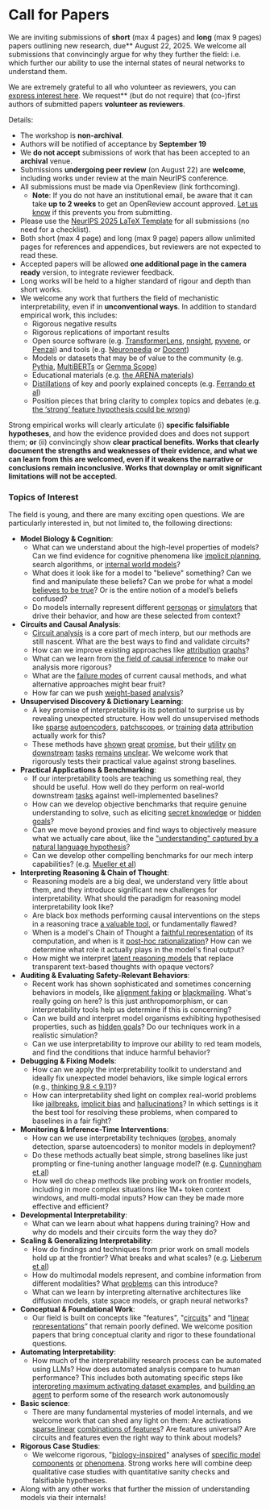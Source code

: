 # Call for Papers
We are inviting submissions of **short** (max 4 pages) and **long** (max 9 pages) papers outlining new research, due** August 22, 2025. We welcome all submissions that convincingly argue for why they further the field: i.e. which further our ability to use the internal states of neural networks to understand them. 

We are extremely grateful to all who volunteer as reviewers, you can [express interest here](https://www.google.com/url?q=https://docs.google.com/forms/d/e/1FAIpQLSdiw1SJllzoTz_nqzDTzTOGb9DV3W_truQyh-WvYj_QGIi7Mg/viewform?usp%3Ddialog&sa=D&source=editors&ust=1752283987844740&usg=AOvVaw1UkC-DBd1sqIhrTvEQLU7C). We request** (but do not require) that (co-)first authors of submitted papers **volunteer as reviewers**. 

Details: 
* The workshop is **non-archival**.
* Authors will be notified of acceptance by **September 19**
* We **do not accept** submissions of work that has been accepted to an **archival** venue.
* Submissions **undergoing peer review** (on August 22) are **welcome**, including works under review at the main NeurIPS conference.
* All submissions must be made via OpenReview (link forthcoming).
  * **Note**: If you do not have an institutional email, be aware that it can take **up to 2 weeks** to get an OpenReview account approved. [Let us know](mailto:neurips2025@mechinterpworkshop.com) if this prevents you from submitting.
* Please use the [NeurIPS 2025 LaTeX Template](https://www.google.com/url?q=https://media.neurips.cc/Conferences/NeurIPS2025/Styles.zip&sa=D&source=editors&ust=1752283987847879&usg=AOvVaw3HGxN76zpzjYMyLKDu6WaY) for all submissions (no need for a checklist).
* Both short (max 4 page) and long (max 9 page) papers allow unlimited pages for references and appendices, but reviewers are not expected to read these.
* Accepted papers will be allowed **one additional page in the camera ready** version, to integrate reviewer feedback.
* Long works will be held to a higher standard of rigour and depth than short works.
* We welcome any work that furthers the field of mechanistic interpretability, even if in **unconventional ways**. In addition to standard empirical work, this includes:
  * Rigorous negative results
  * Rigorous replications of important results
  * Open source software (e.g. [TransformerLens](https://www.google.com/url?q=https://github.com/neelnanda-io/TransformerLens&sa=D&source=editors&ust=1752283987850185&usg=AOvVaw14YTH4xsFeoaVHGwhryEqW), [nnsight](https://www.google.com/url?q=https://github.com/ndif-team/nnsight&sa=D&source=editors&ust=1752283987850389&usg=AOvVaw1OGJpkUCU1yoQ_TgIIRbBo), [pyvene](https://www.google.com/url?q=https://github.com/stanfordnlp/pyvene/tree/main/pyvene/models/mlp&sa=D&source=editors&ust=1752283987850575&usg=AOvVaw3ZCcFH3CjhG79-2yDb4TcM), or [Penzai](https://www.google.com/url?q=https://github.com/google-deepmind/penzai&sa=D&source=editors&ust=1752283987850770&usg=AOvVaw3Bsb3J8ZaleyigRnFaySvo)) and tools (e.g. [Neuronpedia](https://www.google.com/url?q=http://neuronpedia.org&sa=D&source=editors&ust=1752283987850949&usg=AOvVaw2_kMMaBF9KWVtEMfVE4PGF) or [Docent](https://www.google.com/url?q=https://transluce.org/introducing-docent&sa=D&source=editors&ust=1752283987851141&usg=AOvVaw3r76-aCGcEEEHLU92qnh1M))
  * Models or datasets that may be of value to the community (e.g. [Pythia](https://www.google.com/url?q=https://arxiv.org/abs/2304.01373&sa=D&source=editors&ust=1752283987851560&usg=AOvVaw3M0_G7ygZeRD3BryXgeCOg), [MultiBERTs](https://www.google.com/url?q=https://arxiv.org/abs/2106.16163&sa=D&source=editors&ust=1752283987851737&usg=AOvVaw1mw53bNXH1OumHQTwvXcsG) or [Gemma Scope](https://www.google.com/url?q=https://arxiv.org/abs/2408.05147&sa=D&source=editors&ust=1752283987851899&usg=AOvVaw2Iun_b2B_w5SW4TETnbypN))
  * Educational materials (e.g. [the ARENA materials](https://www.google.com/url?q=https://arena3-chapter1-transformer-interp.streamlit.app/&sa=D&source=editors&ust=1752283987852269&usg=AOvVaw0Fh6v5N8iiW8KEFa14TQ51))
  * [Distillations](https://www.google.com/url?q=https://distill.pub/2017/research-debt/&sa=D&source=editors&ust=1752283987852561&usg=AOvVaw3i1-woYODLWPcHFYC94MvK) of key and poorly explained concepts (e.g. [Ferrando et al](https://www.google.com/url?q=https://arxiv.org/abs/2405.00208&sa=D&source=editors&ust=1752283987852865&usg=AOvVaw19lwnrTLGdmOtzIV9GSh2l))
  * Position pieces that bring clarity to complex topics and debates (e.g. [the ‘strong’ feature hypothesis could be wrong](https://www.google.com/url?q=https://www.alignmentforum.org/posts/tojtPCCRpKLSHBdpn/the-strong-feature-hypothesis-could-be-wrong&sa=D&source=editors&ust=1752283987853482&usg=AOvVaw0eK2J-UFcdfhI8jrfW6f6D))

Strong empirical works will clearly articulate (i) **specific falsifiable hypotheses**, and how the evidence provided does and does not support them; **or** (ii) convincingly show **clear practical benefits. Works that clearly document the strengths and weaknesses of their evidence, and what we can learn from this are welcomed, even if it weakens the narrative or conclusions remain inconclusive. Works that downplay or omit significant limitations will not be accepted**. 
### Topics of Interest
The field is young, and there are many exciting open questions. We are particularly interested in, but not limited to, the following directions: 
* **Model Biology & Cognition**:
  * What can we understand about the high-level properties of models? Can we find evidence for cognitive phenomena like [implicit planning](https://www.google.com/url?q=https://transformer-circuits.pub/2025/attribution-graphs/biology.html%23dives-poems&sa=D&source=editors&ust=1752283987856581&usg=AOvVaw3AcsxZvrHvUjYyUtTK5ZAP), search algorithms, or [internal world models](https://www.google.com/url?q=https://arxiv.org/abs/2210.13382&sa=D&source=editors&ust=1752283987856905&usg=AOvVaw1dTqefQSao593oWldtePS_)?
  * What does it look like for a model to "believe" something? Can we find and manipulate these beliefs? Can we probe for what a model [believes to be true](https://www.google.com/url?q=https://arxiv.org/abs/2310.06824&sa=D&source=editors&ust=1752283987857527&usg=AOvVaw2jJ-6ZW2wlGLbguvWJ7NaM)? Or is the entire notion of a model’s beliefs confused?
  * Do models internally represent different [personas](https://www.google.com/url?q=https://arxiv.org/abs/2406.12094&sa=D&source=editors&ust=1752283987858046&usg=AOvVaw3w2OrfoWZTXL3jpBQ5mA37) or [simulators](https://www.google.com/url?q=https://www.nature.com/articles/s41586-023-06647-8&sa=D&source=editors&ust=1752283987858279&usg=AOvVaw0IzWtWNh74DAnUsnWIrqiB) that drive their behavior, and how are these selected from context?
* **Circuits and Causal Analysis**:
  * [Circuit analysis](https://www.google.com/url?q=https://distill.pub/2020/circuits/zoom-in/&sa=D&source=editors&ust=1752283987858965&usg=AOvVaw3AJYEbX_MUcnmFyzqc15QW) is a core part of mech interp, but our methods are still nascent. What are the best ways to find and validate circuits?
  * How can we improve existing approaches like [attribution](https://www.google.com/url?q=https://arxiv.org/abs/2406.11944&sa=D&source=editors&ust=1752283987859724&usg=AOvVaw0kcXpxczDGK2efpaf9_4eo) [graphs](https://www.google.com/url?q=https://transformer-circuits.pub/2025/attribution-graphs/methods.html&sa=D&source=editors&ust=1752283987859947&usg=AOvVaw3y63web3x5i2oRUEv0ZGKr)?
  * What can we learn from [the field of causal inference](https://www.google.com/url?q=https://arxiv.org/abs/2407.04690&sa=D&source=editors&ust=1752283987860331&usg=AOvVaw3NmyzRPqV-B7JE-GVq_TIB) to make our analysis more rigorous?
  * What are the [failure modes](https://www.google.com/url?q=https://arxiv.org/abs/2307.15771&sa=D&source=editors&ust=1752283987860753&usg=AOvVaw2_vrUGF2QlOQz-a3VXdkW3) of current causal methods, and what alternative approaches might bear fruit?
  * How far can we push [weight-based](https://www.google.com/url?q=https://arxiv.org/abs/2301.05217&sa=D&source=editors&ust=1752283987861300&usg=AOvVaw0OGmVjv31AxC64tD6C2ejb) [analysis](https://www.google.com/url?q=https://arxiv.org/abs/2410.08417&sa=D&source=editors&ust=1752283987861515&usg=AOvVaw05RFVfjjF5b-ouX6ef7pb6)?
* **Unsupervised Discovery & Dictionary Learning**:
  * A key promise of interpretability is its potential to surprise us by revealing unexpected structure. How well do unsupervised methods like [sparse](https://www.google.com/url?q=https://arxiv.org/abs/2103.15949&sa=D&source=editors&ust=1752283987862232&usg=AOvVaw2LANH2LVDn1KSx1QVCkev8) [autoencoders](https://www.google.com/url?q=https://transformer-circuits.pub/2023/monosemantic-features&sa=D&source=editors&ust=1752283987862426&usg=AOvVaw1XrIQNP0txCs64CcxmmuUU), [patch](https://www.google.com/url?q=https://arxiv.org/abs/2401.06102&sa=D&source=editors&ust=1752283987862539&usg=AOvVaw3dT22dF6ygwRmvGvdAhYYS)[scopes](https://www.google.com/url?q=https://arxiv.org/abs/2403.10949v2&sa=D&source=editors&ust=1752283987862616&usg=AOvVaw3EdlPCN5HdffP1zXISQxMd), or [training](https://www.google.com/url?q=https://proceedings.mlr.press/v70/koh17a?ref%3Dhttps://githubhelp.com&sa=D&source=editors&ust=1752283987862755&usg=AOvVaw2Xq8lQzEaV-Tql4mKYC8qp) [data](https://www.google.com/url?q=https://arxiv.org/abs/2308.03296&sa=D&source=editors&ust=1752283987862850&usg=AOvVaw1pW-J87lApJyDfyxCWNu5D) [attribution](https://www.google.com/url?q=https://arxiv.org/abs/2205.11482&sa=D&source=editors&ust=1752283987862945&usg=AOvVaw3YE4ds1OX3FwIC47iI-UWo) actually work for this?
  * These methods have [shown](https://www.google.com/url?q=https://transformer-circuits.pub/2024/scaling-monosemanticity/index.html&sa=D&source=editors&ust=1752283987863192&usg=AOvVaw18aDZwMcVX910hheORXF_p) [great](https://www.google.com/url?q=https://transformer-circuits.pub/2025/attribution-graphs/biology.html&sa=D&source=editors&ust=1752283987863344&usg=AOvVaw2LqqUxvgqL2U39iXeYUcpP) [promise](https://www.google.com/url?q=https://arxiv.org/abs/2503.10965&sa=D&source=editors&ust=1752283987863448&usg=AOvVaw1IyJaG4_4Evd8nKiN52glu), but their [utility](https://www.google.com/url?q=https://arxiv.org/abs/2502.16681&sa=D&source=editors&ust=1752283987863597&usg=AOvVaw1icTLsye1uEvkh_Z1Jgkpr) [on](https://www.google.com/url?q=https://www.tilderesearch.com/blog/sieve&sa=D&source=editors&ust=1752283987863728&usg=AOvVaw27kCW2rSrSl5bqvRzR2rVG) [downstream](https://www.google.com/url?q=https://arxiv.org/abs/2501.17148&sa=D&source=editors&ust=1752283987863828&usg=AOvVaw3qrq8-yvNuPxCJSxO7svWJ) [tasks](https://www.google.com/url?q=https://transformer-circuits.pub/2024/features-as-classifiers/index.html&sa=D&source=editors&ust=1752283987863964&usg=AOvVaw01mMjbawquWFfoj492V8Ls) [remains](https://www.google.com/url?q=https://arxiv.org/abs/2502.04382&sa=D&source=editors&ust=1752283987864083&usg=AOvVaw0G3QLbd2TE-HoBADHGa82p) [unclear](https://www.google.com/url?q=https://www.alignmentforum.org/posts/4uXCAJNuPKtKBsi28/negative-results-for-saes-on-downstream-tasks&sa=D&source=editors&ust=1752283987864266&usg=AOvVaw3Qs0D-IR51zUFv3aRxzapV). We welcome work that rigorously tests their practical value against strong baselines.
* **Practical Applications & Benchmarking**:
  * If our interpretability tools are teaching us something real, they should be useful. How well do they perform on real-world downstream [tasks](https://www.google.com/url?q=https://www.lesswrong.com/posts/wGRnzCFcowRCrpX4Y/downstream-applications-as-validation-of-interpretability&sa=D&source=editors&ust=1752283987865230&usg=AOvVaw2HdY5uDRhiFxGnK8F4Fngb) against well-implemented baselines?
  * How can we develop objective benchmarks that require genuine understanding to solve, such as eliciting [secret knowledge](https://www.google.com/url?q=https://arxiv.org/abs/2505.14352&sa=D&source=editors&ust=1752283987865646&usg=AOvVaw1ONGMQLlWeKXdFeXoUvbaQ) or [hidden goals](https://www.google.com/url?q=https://arxiv.org/abs/2503.10965&sa=D&source=editors&ust=1752283987865765&usg=AOvVaw11-PENxErCeTmOxBcA2Q1l)?
  * Can we move beyond proxies and find ways to objectively measure what we actually care about, like the ["understanding" captured by a natural language hypothesis](https://www.google.com/url?q=https://arxiv.org/abs/2502.04382&sa=D&source=editors&ust=1752283987866165&usg=AOvVaw3x3JZhhtWb0oaiBBwwj-PY)?
  * Can we develop other compelling benchmarks for our mech interp capabilities? (e.g. [Mueller et al](https://www.google.com/url?q=https://arxiv.org/abs/2504.13151&sa=D&source=editors&ust=1752283987866477&usg=AOvVaw1zYgaFQOlu-CRY1fPJl6Nu))
* **Interpreting Reasoning & Chain of Thought**:
  * Reasoning models are a big deal, we understand very little about them, and they introduce significant new challenges for interpretability. What should the paradigm for reasoning model interpretability look like?
  * Are black box methods performing causal interventions on the steps in a reasoning trace [a valuable tool](https://www.google.com/url?q=https://arxiv.org/abs/2506.19143&sa=D&source=editors&ust=1752283987867336&usg=AOvVaw0-UisSl4_fo4sQtAqBRsFk), or fundamentally flawed?
  * When is a model's Chain of Thought a [faithful representation](https://www.google.com/url?q=https://arxiv.org/abs/2305.04388&sa=D&source=editors&ust=1752283987867616&usg=AOvVaw2VASC7iFdRqa7WSyg7N0Ko) of its computation, and when is it [post-hoc rationalization](https://www.google.com/url?q=https://arxiv.org/abs/2503.08679&sa=D&source=editors&ust=1752283987867791&usg=AOvVaw3oxTY1HvXY1nw50KM2SpIc)? How can we determine what role it actually plays in the model's final output?
  * How might we interpret [latent reasoning models](https://www.google.com/url?q=https://arxiv.org/abs/2412.06769&sa=D&source=editors&ust=1752283987868129&usg=AOvVaw0S7pRWRj0oOsT663q6IVrx) that replace transparent text-based thoughts with opaque vectors?
* **Auditing & Evaluating Safety-Relevant Behaviors**:
  * Recent work has shown sophisticated and sometimes concerning behaviors in models, like [alignment faking](https://www.google.com/url?q=https://arxiv.org/abs/2412.14093&sa=D&source=editors&ust=1752283987868810&usg=AOvVaw2xlBcmSZDUmHkYh7n-9Y9s) or [blackmailing](https://www.google.com/url?q=https://www.anthropic.com/research/agentic-misalignment&sa=D&source=editors&ust=1752283987868964&usg=AOvVaw2sVy4e8ZMNWSJOYDqA0GBg). What's really going on here? Is this just anthropomorphism, or can interpretability tools help us determine if this is concerning?
  * Can we build and interpret model organisms exhibiting hypothesised properties, such as [hidden goals](https://www.google.com/url?q=https://arxiv.org/abs/2503.10965&sa=D&source=editors&ust=1752283987869527&usg=AOvVaw3_5h2rQW51VRg5idv3HRHs)? Do our techniques work in a realistic simulation?
  * Can we use interpretability to improve our ability to red team models, and find the conditions that induce harmful behavior?
* **Debugging & Fixing Models**:
  * How can we apply the interpretability toolkit to understand and ideally fix unexpected model behaviors, like simple logical errors (e.g., [thinking 9.8 < 9.11](https://www.google.com/url?q=https://transluce.org/observability-interface&sa=D&source=editors&ust=1752283987870459&usg=AOvVaw2GdmPyQP4F8EYYw8sxZNtV))?
  * How can interpretability shed light on complex real-world problems like [jailbreaks](https://www.google.com/url?q=https://transformer-circuits.pub/2025/attribution-graphs/biology.html%23dives-jailbreak&sa=D&source=editors&ust=1752283987870815&usg=AOvVaw0t3hREm5xMXzJP-UJ0dPjS), [implicit bias](https://www.google.com/url?q=https://arxiv.org/abs/2506.10922&sa=D&source=editors&ust=1752283987870949&usg=AOvVaw2xT5wA6hZexQ-wI0i61-hG) and [hallucinations](https://www.google.com/url?q=https://arxiv.org/abs/2411.14257&sa=D&source=editors&ust=1752283987871085&usg=AOvVaw3bQtOWzm9K8ne09ff9jeHw)? In which settings is it the best tool for resolving these problems, when compared to baselines in a fair fight?
* **Monitoring & Inference-Time Interventions**:
  * How can we use interpretability techniques ([probes](https://www.google.com/url?q=https://arxiv.org/abs/2102.12452&sa=D&source=editors&ust=1752283987871690&usg=AOvVaw29tRBRo0l3KLTbVaIYlqDO), anomaly detection, sparse autoencoders) to monitor models in deployment?
  * Do these methods actually beat simple, strong baselines like just prompting or fine-tuning another language model? (e.g. [Cunningham et al](https://www.google.com/url?q=https://alignment.anthropic.com/2025/cheap-monitors/&sa=D&source=editors&ust=1752283987872147&usg=AOvVaw1wSF_mN2P4oSTazBBGz-mE))
  * How well do cheap methods like probing work on frontier models, including in more complex situations like 1M+ token context windows, and multi-modal inputs? How can they be made more effective and efficient?
* **Developmental Interpretability**:
  * What can we learn about what happens during training? How and why do models and their circuits form the way they do?
* **Scaling & Generalizing Interpretability**:
  * How do findings and techniques from prior work on small models hold up at the frontier? What breaks and what scales? (e.g. [Lieberum et al](https://www.google.com/url?q=https://arxiv.org/abs/2307.09458&sa=D&source=editors&ust=1752283987873446&usg=AOvVaw0jAaSdKwk5TLrNWRebMI31))
  * How do multimodal models represent, and combine information from different modalities? What [problems](https://www.google.com/url?q=https://openreview.net/pdf?id%3DVUhRdZp8ke&sa=D&source=editors&ust=1752283987873809&usg=AOvVaw0XtTEl3wTEkRc7k7ki7jbS) can this introduce?
  * What can we learn by interpreting alternative architectures like diffusion models, state space models, or graph neural networks?
* **Conceptual & Foundational Work**:
  * Our field is built on concepts like "features", "[circuits](https://www.google.com/url?q=https://distill.pub/2020/circuits/zoom-in/&sa=D&source=editors&ust=1752283987874590&usg=AOvVaw1qxdcAFQi30hrHY1WbTZz6)" and “[linear representations](https://www.google.com/url?q=https://transformer-circuits.pub/2024/july-update/index.html%23linear-representations&sa=D&source=editors&ust=1752283987874792&usg=AOvVaw0PrZC0ihILffWmbFgMuEoo)” that remain poorly defined. We welcome position papers that bring conceptual clarity and rigor to these foundational questions.
* **Automating Interpretability**:
  * How much of the interpretability research process can be automated using LLMs? How does automated analysis compare to human performance? This includes both automating specific steps like [interpreting maximum activating dataset examples](https://www.google.com/url?q=https://openaipublic.blob.core.windows.net/neuron-explainer/paper/index.html&sa=D&source=editors&ust=1752283987875769&usg=AOvVaw19Kg72xMZxdfEZWOTLJZl3), and [building an agent](https://www.google.com/url?q=https://arxiv.org/abs/2404.14394&sa=D&source=editors&ust=1752283987875918&usg=AOvVaw01h4eSdgm0cwUblnINXaxt) to perform some of the research work autonomously
* **Basic science**:
  * There are many fundamental mysteries of model internals, and we welcome work that can shed any light on them: Are activations [sparse linear](https://www.google.com/url?q=https://arxiv.org/abs/1601.03764&sa=D&source=editors&ust=1752283987876545&usg=AOvVaw1z4MGQvbbIQQFt6pwKgulc) [combinations of features](https://www.google.com/url?q=https://transformer-circuits.pub/2022/toy_model/index.html&sa=D&source=editors&ust=1752283987876762&usg=AOvVaw119k2L-xUZrGpEIWWDDc92)? Are features universal? Are circuits and features even the right way to think about models?
* **Rigorous Case Studies**:
  * We welcome rigorous, "[biology-inspired](https://www.google.com/url?q=https://distill.pub/2020/circuits/curve-circuits/&sa=D&source=editors&ust=1752283987877308&usg=AOvVaw2O5TsVxsfGyZSNI-v2yWcj)" analyses of [specific model](https://www.google.com/url?q=https://arxiv.org/abs/2310.04625&sa=D&source=editors&ust=1752283987877469&usg=AOvVaw255xEz_ZNaKURAFAlWJvl-) [components](https://www.google.com/url?q=https://transformer-circuits.pub/2024/scaling-monosemanticity/index.html&sa=D&source=editors&ust=1752283987877610&usg=AOvVaw1kRw5OHFJbcAGj5r-rgGZX) [or](https://www.google.com/url?q=https://arxiv.org/abs/2305.01610&sa=D&source=editors&ust=1752283987877717&usg=AOvVaw0t2Sdg7BDEHLQoDgspBJJM) [phenomena](https://www.google.com/url?q=https://arxiv.org/abs/2306.09346&sa=D&source=editors&ust=1752283987877812&usg=AOvVaw0sT3QWV9iLZzYSmZTJIcnU). Strong works here will combine deep qualitative case studies with quantitative sanity checks and falsifiable hypotheses.
* Along with any other works that further the mission of understanding models via their internals!